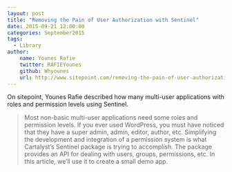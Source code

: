 ```yaml
---
layout: post
title: "Removing the Pain of User Authorization with Sentinel"
date: 2015-09-21 12:00:00
categories: September2015
tags:
  - Library
author:
    name: Younes Rafie
    twitter: RAFIEYounes
    github: Whyounes
    url: http://www.sitepoint.com/removing-the-pain-of-user-authorization-with-sentinel/
---
```


On sitepoint, Younes Rafie described how many multi-user applications with roles and permission levels using Sentinel.

> Most non-basic multi-user applications need some roles and permission levels. If you ever used WordPress, you must have noticed that they have a super admin, admin, editor, author, etc. Simplifying the development and integration of a permission system is what Cartalyst’s Sentinel package is trying to accomplish. The package provides an API for dealing with users, groups, permissions, etc. In this article, we’ll use it to create a small demo app.